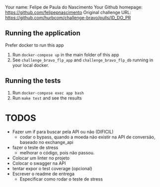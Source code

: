 Your name: Felipe de Paula do Nascimento
Your Github homepage: https://github.com/felipepnascimento
Original challenge URL: https://github.com/hurbcom/challenge-bravo/pulls/ID_DO_PR

## Running the application
Prefer docker to run this app

1. Run `docker-compose up` in the main folder of this app
2. See `challenge_bravo_flp_app` and `challenge_bravo_flp_db` running in your local docker.

## Running the tests

1. Run `docker-compose exec app bash`
2. Run `make test` and see the results


# TODOS
- Fazer um if para buscar pela API ou não (DIFICIL)
    - codar o bypass, quando a moeda não existir na API de conversão, baseado no exchange_api
- fazer o teste de stress
    - melhorar o código, pois não passou.
- Colocar um linter no projeto
- Colocar o swagger na API
- tentar expor o test coverage (opcional)
- Escrever o readme de entrega
    - Especificar como rodar o teste de stress